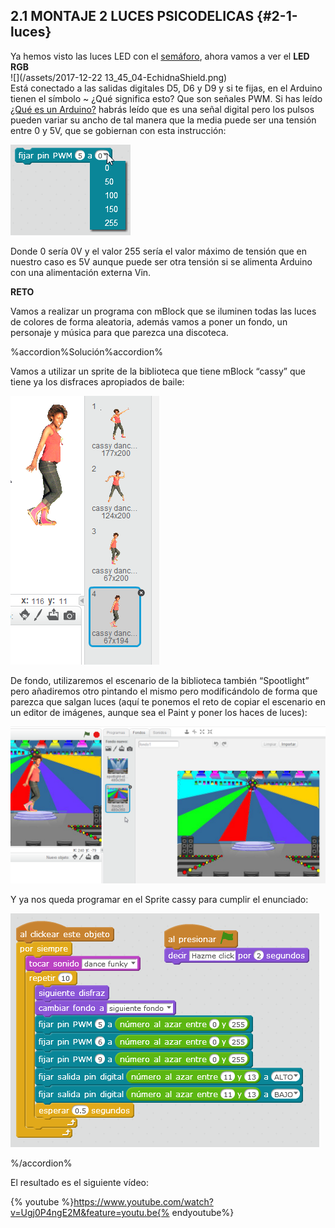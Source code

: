 ## 2.1 MONTAJE 2 LUCES PSICODELICAS {#2-1-luces}

Ya hemos visto las luces LED con el [semáforo](../tema_1_como_utilizar_echidna/12_como_se_programa_echidna_shield.md#1-2-1-programaci-n-gr-fica-con-mblock), ahora vamos a ver el **LED RGB**  
![](/assets/2017-12-22 13_45_04-EchidnaShield.png)  
Está conectado a las salidas digitales D5, D6 y D9 y si te fijas, en el Arduino tienen el símbolo ~ ¿Qué significa esto? Que son señales PWM. Si has leído [¿Qué es un Arduino?](../tema_1_como_utilizar_echidna/11_que_es_echidnashield.md#1-1-1-primero-qu-es-arduino-qu-es-una-shield) habrás leído que es una señal digital pero los pulsos pueden variar su ancho de tal manera que la media puede ser una tensión entre 0 y 5V, que se gobiernan con esta instrucción:

![](/images/image36.png)

Donde 0 sería 0V y el valor 255 sería el valor máximo de tensión que en nuestro caso es 5V aunque puede ser otra tensión si se alimenta Arduino con una alimentación externa Vin.

**RETO**

Vamos a realizar un programa con mBlock que se iluminen todas las luces de colores de forma aleatoria, además vamos a poner un fondo, un personaje y música para que parezca una discoteca.

%accordion%Solución%accordion%



Vamos a utilizar un sprite de la biblioteca que tiene mBlock “cassy” que tiene ya los disfraces apropiados de baile:

![](/images/image77.png)

De fondo, utilizaremos el escenario de la biblioteca también “Spootlight” pero añadiremos otro pintando el mismo pero modificándolo de forma que parezca que salgan luces \(aquí te ponemos el reto de copiar el escenario en un editor de imágenes, aunque sea el Paint y poner los haces de luces\):

![](/images/image27.png)

Y ya nos queda programar en el Sprite cassy para cumplir el enunciado:

![](/images/image54.png)


%/accordion%

El resultado es el siguiente vídeo:

{% youtube %}https://www.youtube.com/watch?v=Ugj0P4ngE2M&feature=youtu.be{% endyoutube%}
